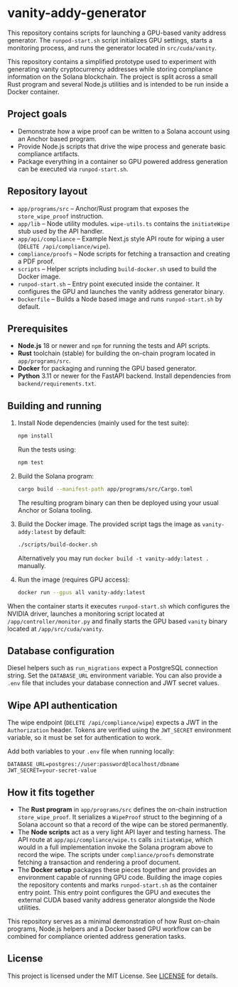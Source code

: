 # vanity-addy-generator

This repository contains scripts for launching a GPU-based vanity address generator.
The `runpod-start.sh` script initializes GPU settings, starts a monitoring process,
and runs the generator located in `src/cuda/vanity`.

This repository contains a simplified prototype used to experiment with generating vanity cryptocurrency addresses while storing compliance information on the Solana blockchain.  The project is split across a small Rust program and several Node.js utilities and is intended to be run inside a Docker container.

## Project goals

- Demonstrate how a wipe proof can be written to a Solana account using an Anchor based program.
- Provide Node.js scripts that drive the wipe process and generate basic compliance artifacts.
- Package everything in a container so GPU powered address generation can be executed via `runpod-start.sh`.

## Repository layout

- `app/programs/src` – Anchor/Rust program that exposes the `store_wipe_proof` instruction.
- `app/lib` – Node utility modules. `wipe-utils.ts` contains the `initiateWipe` stub used by the API handler.
- `app/api/compliance` – Example Next.js style API route for wiping a user (`DELETE /api/compliance/wipe`).
- `compliance/proofs` – Node scripts for fetching a transaction and creating a PDF proof.
- `scripts` – Helper scripts including `build-docker.sh` used to build the Docker image.
- `runpod-start.sh` – Entry point executed inside the container. It configures the GPU and launches the vanity address generator binary.
- `Dockerfile` – Builds a Node based image and runs `runpod-start.sh` by default.

## Prerequisites

- **Node.js** 18 or newer and `npm` for running the tests and API scripts.
- **Rust** toolchain (stable) for building the on-chain program located in `app/programs/src`.
- **Docker** for packaging and running the GPU based generator.
- **Python** 3.11 or newer for the FastAPI backend. Install dependencies from `backend/requirements.txt`.

## Building and running

1. Install Node dependencies (mainly used for the test suite):

   ```bash
   npm install
   ```

   Run the tests using:

   ```bash
   npm test
   ```

2. Build the Solana program:

   ```bash
   cargo build --manifest-path app/programs/src/Cargo.toml
   ```

   The resulting program binary can then be deployed using your usual Anchor or Solana tooling.

3. Build the Docker image. The provided script tags the image as `vanity-addy:latest` by default:

   ```bash
   ./scripts/build-docker.sh
   ```

   Alternatively you may run `docker build -t vanity-addy:latest .` manually.

4. Run the image (requires GPU access):

   ```bash
   docker run --gpus all vanity-addy:latest
   ```

  When the container starts it executes `runpod-start.sh` which configures the NVIDIA driver, launches a monitoring script located at `/app/controller/monitor.py` and finally starts the GPU based `vanity` binary located at `/app/src/cuda/vanity`.

## Database configuration

Diesel helpers such as `run_migrations` expect a PostgreSQL connection string.
Set the `DATABASE_URL` environment variable. You can also provide a `.env`
file that includes your database connection and JWT secret values.

## Wipe API authentication

The wipe endpoint (`DELETE /api/compliance/wipe`) expects a JWT in the
`Authorization` header. Tokens are verified using the `JWT_SECRET`
environment variable, so it must be set for authentication to work.

Add both variables to your `.env` file when running locally:

```
DATABASE_URL=postgres://user:password@localhost/dbname
JWT_SECRET=your-secret-value
```

## How it fits together

- The **Rust program** in `app/programs/src` defines the on-chain instruction `store_wipe_proof`.  It serializes a `WipeProof` struct to the beginning of a Solana account so that a record of the wipe can be stored permanently.
- The **Node scripts** act as a very light API layer and testing harness.  The API route at `app/api/compliance/wipe.ts` calls `initiateWipe`, which would in a full implementation invoke the Solana program above to record the wipe.  The scripts under `compliance/proofs` demonstrate fetching a transaction and rendering a proof document.
- The **Docker setup** packages these pieces together and provides an environment capable of running GPU code.  Building the image copies the repository contents and marks `runpod-start.sh` as the container entry point.  This entry point configures the GPU and executes the external CUDA based vanity address generator alongside the Node utilities.


This repository serves as a minimal demonstration of how Rust on-chain programs, Node.js helpers and a Docker based GPU workflow can be combined for compliance oriented address generation tasks.

## License

This project is licensed under the MIT License. See [LICENSE](LICENSE) for details.

